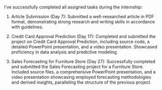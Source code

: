 I've successfully completed all assigned tasks during the internship:

1. Article Submission (Day 7):
Submitted a well-researched article in PDF format, demonstrating strong research and writing skills in accordance with guidelines.

2. Credit Card Approval Prediction (Day 17):
Completed and submitted the project on Credit Card Approval Prediction, including source code, a detailed PowerPoint presentation, and a video presentation. Showcased proficiency in data analysis and predictive modeling.

3. Sales Forecasting for Furniture Store (Day 27):
Successfully completed and submitted the Sales Forecasting project for a Furniture Store. Included source files, a comprehensive PowerPoint presentation, and a video presentation showcasing employed forecasting methodologies and derived insights, paralleling the structure of the previous project.
